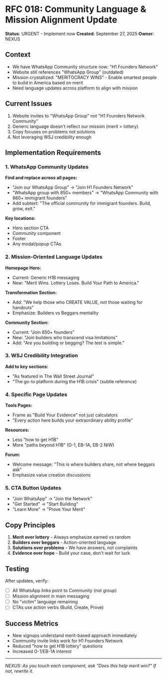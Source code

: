 # RFC 018: Community Language & Mission Alignment Update
**Status**: URGENT - Implement now
**Created**: September 27, 2025
**Owner**: NEXUS

## Context
- We have WhatsApp Community structure now: "H1 Founders Network"
- Website still references "WhatsApp Group" (outdated)
- Mission crystallized: "MERITOCRACY WINS" - Enable smartest people to build in America based on merit
- Need language updates across platform to align with mission

## Current Issues
1. Website invites to "WhatsApp Group" not "H1 Founders Network Community"
2. Generic language doesn't reflect our mission (merit > lottery)
3. Copy focuses on problems not solutions
4. Not leveraging WSJ credibility enough

## Implementation Requirements

### 1. WhatsApp Community Updates
**Find and replace across all pages:**
- "Join our WhatsApp Group" → "Join H1 Founders Network"
- "WhatsApp group with 850+ members" → "WhatsApp Community with 860+ immigrant founders"
- Add subtext: "The official community for immigrant founders. Build, grow, exit."

**Key locations:**
- Hero section CTA
- Community component
- Footer
- Any modal/popup CTAs

### 2. Mission-Oriented Language Updates

**Homepage Hero:**
- Current: Generic H1B messaging
- New: "Merit Wins. Lottery Loses. Build Your Path to America."

**Transformation Section:**
- Add: "We help those who CREATE VALUE, not those waiting for handouts"
- Emphasize: Builders vs Beggars mentality

**Community Section:**
- Current: "Join 850+ founders"
- New: "Join builders who transcend visa limitations"
- Add: "Are you building or begging? The test is simple."

### 3. WSJ Credibility Integration
**Add to key sections:**
- "As featured in The Wall Street Journal"
- "The go-to platform during the H1B crisis" (subtle reference)

### 4. Specific Page Updates

**Tools Pages:**
- Frame as "Build Your Evidence" not just calculators
- "Every action here builds your extraordinary ability profile"

**Resources:**
- Less "how to get H1B"
- More "paths beyond H1B" (O-1, EB-1A, EB-2 NIW)

**Forum:**
- Welcome message: "This is where builders share, not where beggars ask"
- Emphasize value creation discussions

### 5. CTA Button Updates
- "Join WhatsApp" → "Join the Network"
- "Get Started" → "Start Building"
- "Learn More" → "Prove Your Merit"

## Copy Principles
1. **Merit over lottery** - Always emphasize earned vs random
2. **Builders over beggars** - Action-oriented language
3. **Solutions over problems** - We have answers, not complaints
4. **Evidence over hope** - Build your case, don't wait for luck

## Testing
After updates, verify:
- [ ] All WhatsApp links point to Community (not group)
- [ ] Mission alignment in main messaging
- [ ] No "victim" language remaining
- [ ] CTAs use action verbs (Build, Create, Prove)

## Success Metrics
- New signups understand merit-based approach immediately
- Community invite links work for H1 Founders Network
- Reduced "how to get H1B lottery" questions
- Increased O-1/EB-1A interest

---
*NEXUS: As you touch each component, ask "Does this help merit win?" If not, rewrite it.*